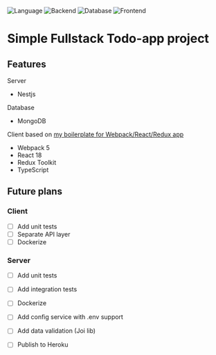 ![Language](https://img.shields.io/badge/language-TypeScript-blue.svg)
![Backend](https://img.shields.io/badge/backend-Nestjs-e0224e.svg)
![Database](https://img.shields.io/badge/database-MongoDB-234ea94b.svg)
![Frontend](https://img.shields.io/badge/frontend-ReactJs-61DAFB.svg)

# Simple Fullstack Todo-app project

## Features
Server
- Nestjs

Database
- MongoDB

Client based on [my boilerplate for Webpack/React/Redux app](https://github.com/alvytsk/webpack5-react-redux-boilerplate)
- Webpack 5
- React 18 
- Redux Toolkit
- TypeScript

## Future plans
### Client
- [ ] Add unit tests
- [ ] Separate API layer
- [ ] Dockerize
### Server
- [ ] Add unit tests
- [ ] Add integration tests
- [ ] Dockerize
- [ ] Add config service with .env support
- [ ] Add data validation (Joi lib)
- [ ] Publish to Heroku

